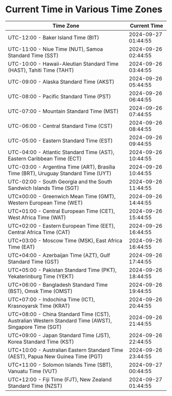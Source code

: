 # Current Time in Various Time Zones

| Time Zone | Current Time |
|-----------|--------------|
| UTC-12:00 - Baker Island Time (BIT) | 2024-09-27 01:44:55 |
| UTC-11:00 - Niue Time (NUT), Samoa Standard Time (SST) | 2024-09-26 02:44:55 |
| UTC-10:00 - Hawaii-Aleutian Standard Time (HAST), Tahiti Time (TAHT) | 2024-09-26 03:44:55 |
| UTC-09:00 - Alaska Standard Time (AKST) | 2024-09-26 05:44:55 |
| UTC-08:00 - Pacific Standard Time (PST) | 2024-09-26 06:44:55 |
| UTC-07:00 - Mountain Standard Time (MST) | 2024-09-26 07:44:55 |
| UTC-06:00 - Central Standard Time (CST) | 2024-09-26 08:44:55 |
| UTC-05:00 - Eastern Standard Time (EST) | 2024-09-26 09:44:55 |
| UTC-04:00 - Atlantic Standard Time (AST), Eastern Caribbean Time (ECT) | 2024-09-26 10:44:55 |
| UTC-03:00 - Argentina Time (ART), Brasília Time (BRT), Uruguay Standard Time (UYT) | 2024-09-26 10:44:55 |
| UTC-02:00 - South Georgia and the South Sandwich Islands Time (SGT) | 2024-09-26 11:44:55 |
| UTC±00:00 - Greenwich Mean Time (GMT), Western European Time (WET) | 2024-09-26 14:44:55 |
| UTC+01:00 - Central European Time (CET), West Africa Time (WAT) | 2024-09-26 15:44:55 |
| UTC+02:00 - Eastern European Time (EET), Central Africa Time (CAT) | 2024-09-26 16:44:55 |
| UTC+03:00 - Moscow Time (MSK), East Africa Time (EAT) | 2024-09-26 16:44:55 |
| UTC+04:00 - Azerbaijan Time (AZT), Gulf Standard Time (GST) | 2024-09-26 17:44:55 |
| UTC+05:00 - Pakistan Standard Time (PKT), Yekaterinburg Time (YEKT) | 2024-09-26 18:44:55 |
| UTC+06:00 - Bangladesh Standard Time (BST), Omsk Time (OMST) | 2024-09-26 19:44:55 |
| UTC+07:00 - Indochina Time (ICT), Krasnoyarsk Time (KRAT) | 2024-09-26 20:44:55 |
| UTC+08:00 - China Standard Time (CST), Australian Western Standard Time (AWST), Singapore Time (SGT) | 2024-09-26 21:44:55 |
| UTC+09:00 - Japan Standard Time (JST), Korea Standard Time (KST) | 2024-09-26 22:44:55 |
| UTC+10:00 - Australian Eastern Standard Time (AEST), Papua New Guinea Time (PGT) | 2024-09-26 23:44:55 |
| UTC+11:00 - Solomon Islands Time (SBT), Vanuatu Time (VUT) | 2024-09-27 00:44:55 |
| UTC+12:00 - Fiji Time (FJT), New Zealand Standard Time (NZST) | 2024-09-27 01:44:55 |
